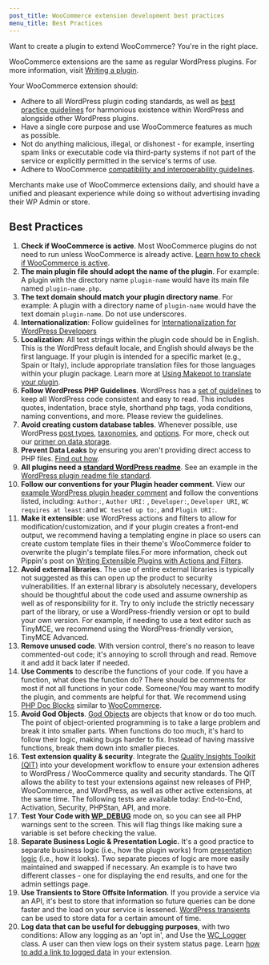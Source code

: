 ```yaml
---
post_title: WooCommerce extension development best practices
menu_title: Best Practices
---
```


Want to create a plugin to extend WooCommerce? You're in the right place.

WooCommerce extensions are the same as regular WordPress plugins. For more information, visit [Writing a plugin](https://developer.wordpress.org/plugins/).

Your WooCommerce extension should:

- Adhere to all WordPress plugin coding standards, as well as [best practice guidelines](https://developer.wordpress.org/plugins/plugin-basics/best-practices/) for harmonious existence within WordPress and alongside other WordPress plugins.
- Have a single core purpose and use WooCommerce features as much as possible.
- Not do anything malicious, illegal, or dishonest - for example, inserting spam links or executable code via third-party systems if not part of the service or  explicitly permitted in the service's terms of use.
- Adhere to WooCommerce [compatibility and interoperability guidelines](https://woo.com/document/marketplace-overview/#section-9).

Merchants make use of WooCommerce extensions daily, and should have a unified and pleasant experience while doing so without advertising invading their WP Admin or store.

## Best Practices

1. **Check if WooCommerce is active**. Most WooCommerce plugins do not need to run unless WooCommerce is already active. [Learn how to check if WooCommerce is active](./docs/check-if-woo-is-active).
2. **The main plugin file should adopt the name of the plugin**. For example: A plugin with the directory name `plugin-name` would have its main file named `plugin-name.php`.
3. **The text domain should match your plugin directory name**. For example: A plugin with a directory name of `plugin-name` would have the text domain `plugin-name`. Do not use underscores. 
4. **Internationalization**: Follow guidelines for [Internationalization for WordPress Developers](https://codex.wordpress.org/I18n_for_WordPress_Developers)
5. **Localization**: All text strings within the plugin code should be in English. This is the WordPress default locale, and English should always be the first language. If your plugin is intended for a specific market (e.g., Spain or Italy), include appropriate translation files for those languages within your plugin package. Learn more at [Using Makepot to translate your plugin](https://codex.wordpress.org/I18n_for_WordPress_Developers#Translating_Plugins_and_Themes).
6. **Follow WordPress PHP Guidelines**. WordPress has a [set of guidelines](http://make.wordpress.org/core/handbook/coding-standards/php/) to keep all WordPress code consistent and easy to read. This includes quotes, indentation, brace style, shorthand php tags, yoda conditions, naming conventions, and more. Please review the guidelines.
7. **Avoid creating custom database tables**. Whenever possible, use WordPress [post types](http://codex.wordpress.org/Post_Types#Custom_Post_Types), [taxonomies](http://codex.wordpress.org/Taxonomies), and [options](http://codex.wordpress.org/Creating_Options_Pages). For more, check out our [primer on data storage](./docs/data-storage).
8. **Prevent Data Leaks** by ensuring you aren't providing direct access to PHP files. [Find out how](./docs/prevent-data-leaks/). 
9. **All plugins need a [standard WordPress readme](http://wordpress.org/plugins/about/readme.txt)**. See an example in the [WordPress plugin readme file standard](https://wordpress.org/plugins/readme.txt).
10. **Follow our conventions for your Plugin header comment**. View our [example WordPress plugin header comment](./docs/example-plugin-header-comment) and follow the conventions listed, including: `Author:`,  `Author URI:` , `Developer:`, `Developer URI`, `WC requires at least:`and `WC tested up to:`, and `Plugin URI:`.
11. **Make it extensible**: use WordPress actions and filters to allow for modification/customization, and if your plugin creates a front-end output, we recommend having a templating engine in place so users can create custom template files in their theme's WooCommerce folder to overwrite the plugin's template files.For more information, check out Pippin's post on [Writing Extensible Plugins with Actions and Filters](http://code.tutsplus.com/tutorials/writing-extensible-plugins-with-actions-and-filters--wp-26759).
12. **Avoid external libraries**. The use of entire external libraries is typically not suggested as this can open up the product to security vulnerabilities. If an external library is absolutely necessary, developers should be thoughtful about the code used and assume ownership as well as of responsibility for it. Try to  only include the strictly necessary part of the library, or use a WordPress-friendly version or opt to build your own version. For example, if needing to use a text editor such as TinyMCE, we recommend using the WordPress-friendly version, TinyMCE Advanced.
13. **Remove unused code**. With version control, there's no reason to leave commented-out code; it's annoying to scroll through and read. Remove it and add it back later if needed.
14. **Use Comments** to describe the functions of your code. If you have a function, what does the function do? There should be comments for most if not all functions in your code. Someone/You may want to modify the plugin, and comments are helpful for that. We recommend using [PHP Doc Blocks](http://en.wikipedia.org/wiki/PHPDoc) similar to [WooCommerce](https://github.com/woocommerce/woocommerce/).
15. **Avoid God Objects**. [God Objects](http://en.wikipedia.org/wiki/God_object) are objects that know or do too much. The point of object-oriented programming is to take a large problem and break it into smaller parts. When functions do too much, it's hard to follow their logic, making bugs harder to fix. Instead of having massive functions, break them down into smaller pieces.
16. **Test extension quality & security**. Integrate the [Quality Insights Toolkit (QIT)](https://woocommerce.github.io/qit-documentation/) into your development workflow to ensure your extension adheres to WordPress / WooCommerce quality and security standards. The QIT allows the ability to test your extensions against new releases of PHP, WooCommerce, and WordPress, as well as other active extensions, at the same time. The following tests are available today: End-to-End, Activation, Security, PHPStan, API, and more.
17. **Test Your Code with [WP_DEBUG](http://codex.wordpress.org/Debugging_in_WordPress)** mode on, so you can see all PHP warnings sent to the screen. This will flag things like making sure a variable is set before checking the value.
18. **Separate Business Logic & Presentation Logic.** It's a good practice to separate business logic (i.e., how the plugin works) from [presentation logic](http://en.wikipedia.org/wiki/Presentation_logic) (i.e., how it looks). Two separate pieces of logic are more easily maintained and swapped if necessary. An example is to have two different classes - one for displaying the end results, and one for the admin settings page.
19. **Use Transients to Store Offsite Information**. If you provide a service via an API, it's best to store that information so future queries can be done faster and the load on your service is lessened. [WordPress transients](http://codex.wordpress.org/Transients_API) can be used to store data for a certain amount of time.
20. **Log data that can be useful for debugging purposes**, with two conditions: Allow any logging as an 'opt in', and  Use the [WC_Logger](https://woo.com/wc-apidocs/class-WC_Logger.html) class. A user can then view logs on their system status page. Learn [how to add a link to logged data](.docs/link-to-logged-data) in your extension. 